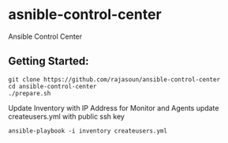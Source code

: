 # asnible-control-center
Ansible Control Center


## Getting Started:

```
git clone https://github.com/rajasoun/ansible-control-center
cd ansible-control-center
./prepare.sh
```

Update Inventory with IP Address for Monitor and Agents
update createusers.yml with public ssh key

```
ansible-playbook -i inventory createusers.yml
```